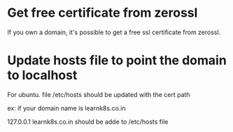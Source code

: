 # Get free certificate from zerossl

If you own a domain, it's possible to get a free ssl certificate from zerossl.

# Update hosts file to point the domain to localhost

For ubuntu. file /etc/hosts should be updated with the cert path

ex: if your domain name is learnk8s.co.in

127.0.0.1   learnk8s.co.in should be adde to /etc/hosts file
